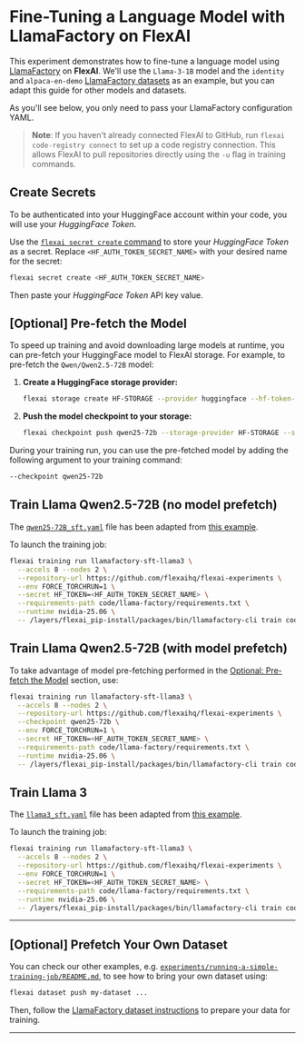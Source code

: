 # Fine-Tuning a Language Model with LlamaFactory on FlexAI

This experiment demonstrates how to fine-tune a language model using [LlamaFactory](https://github.com/hiyouga/LLaMA-Factory) on **FlexAI**. We'll use the `Llama-3-1B` model and the `identity` and `alpaca-en-demo` [LlamaFactory datasets](https://github.com/hiyouga/LLaMA-Factory/tree/main/data) as an example, but you can adapt this guide for other models and datasets.

As you'll see below, you only need to pass your LlamaFactory configuration YAML.

> **Note**: If you haven't already connected FlexAI to GitHub, run `flexai code-registry connect` to set up a code registry connection. This allows FlexAI to pull repositories directly using the `-u` flag in training commands.

## Create Secrets

To be authenticated into your HuggingFace account within your code, you will use your _HuggingFace Token_.

Use the [`flexai secret create` command](https://docs.flex.ai/cli/commands/secret/) to store your _HuggingFace Token_ as a secret. Replace `<HF_AUTH_TOKEN_SECRET_NAME>` with your desired name for the secret:

```bash
flexai secret create <HF_AUTH_TOKEN_SECRET_NAME>
```

Then paste your _HuggingFace Token_ API key value.

## [Optional] Pre-fetch the Model

To speed up training and avoid downloading large models at runtime, you can pre-fetch your HuggingFace model to FlexAI storage. For example, to pre-fetch the `Qwen/Qwen2.5-72B` model:

1. **Create a HuggingFace storage provider:**

    ```bash
    flexai storage create HF-STORAGE --provider huggingface --hf-token-name <HF_AUTH_TOKEN_SECRET_NAME>
    ```

2. **Push the model checkpoint to your storage:**

    ```bash
    flexai checkpoint push qwen25-72b --storage-provider HF-STORAGE --source-path Qwen/Qwen2.5-72B
    ```

During your training run, you can use the pre-fetched model by adding the following argument to your training command:

```bash
--checkpoint qwen25-72b
```

## Train Llama Qwen2.5-72B (no model prefetch)

The [`qwen25-72B_sft.yaml`](../../code/llama-factory/qwen25-72B_sft.yaml) file has been adapted from [this example](https://github.com/hiyouga/LLaMA-Factory/blob/0b188ca00c9de9efee63807e72e444ea74195da5/examples/train_full/llama3_full_sft.yaml#L1).

To launch the training job:

```bash
flexai training run llamafactory-sft-llama3 \
  --accels 8 --nodes 2 \
  --repository-url https://github.com/flexaihq/flexai-experiments \
  --env FORCE_TORCHRUN=1 \
  --secret HF_TOKEN=<HF_AUTH_TOKEN_SECRET_NAME> \
  --requirements-path code/llama-factory/requirements.txt \
  --runtime nvidia-25.06 \
  -- /layers/flexai_pip-install/packages/bin/llamafactory-cli train code/llama-factory/qwen25-72B_sft.yaml
```

## Train Llama Qwen2.5-72B (with model prefetch)

To take advantage of model pre-fetching performed in the [Optional: Pre-fetch the Model](#optional-pre-fetch-the-model) section, use:

```bash
flexai training run llamafactory-sft-llama3 \
  --accels 8 --nodes 2 \
  --repository-url https://github.com/flexaihq/flexai-experiments \
  --checkpoint qwen25-72b \
  --env FORCE_TORCHRUN=1 \
  --secret HF_TOKEN=<HF_AUTH_TOKEN_SECRET_NAME> \
  --requirements-path code/llama-factory/requirements.txt \
  --runtime nvidia-25.06 \
  -- /layers/flexai_pip-install/packages/bin/llamafactory-cli train code/llama-factory/qwen25-prefetched_sft.yaml
```

## Train Llama 3

The [`llama3_sft.yaml`](../../code/llama-factory/llama3_sft.yaml) file has been adapted from [this example](https://github.com/hiyouga/LLaMA-Factory/blob/0b188ca00c9de9efee63807e72e444ea74195da5/examples/train_full/llama3_full_sft.yaml#L1).

To launch the training job:

```bash
flexai training run llamafactory-sft-llama3 \
  --accels 8 --nodes 2 \
  --repository-url https://github.com/flexaihq/flexai-experiments \
  --env FORCE_TORCHRUN=1 \
  --secret HF_TOKEN=<HF_AUTH_TOKEN_SECRET_NAME> \
  --requirements-path code/llama-factory/requirements.txt \
  --runtime nvidia-25.06 \
  -- /layers/flexai_pip-install/packages/bin/llamafactory-cli train code/llama-factory/llama3_sft.yaml
```

---

## [Optional] Prefetch Your Own Dataset

You can check our other examples, e.g. [`experiments/running-a-simple-training-job/README.md`](../running-a-simple-training-job/README.md), to see how to bring your own dataset using:

```bash
flexai dataset push my-dataset ...
```

Then, follow the [LlamaFactory dataset instructions](https://github.com/hiyouga/LLaMA-Factory/tree/main/data#readme) to prepare your data for training.

---
